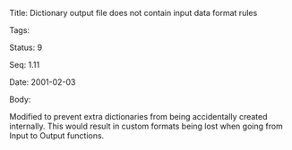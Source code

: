 Title:  Dictionary output file does not contain input data format rules

Tags:   

Status: 9

Seq:    1.11

Date:   2001-02-03

Body:

Modified to prevent extra dictionaries from being accidentally created internally. This would result in custom formats being lost when going from Input to Output functions.
